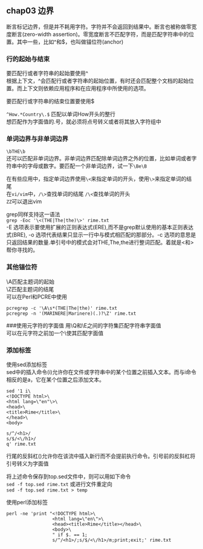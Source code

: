 ## chap03 边界

断言标记边界，但是并不耗用字符。字符并不会返回到结果中。断言也被称做零宽度断言(zero-width assertion)。零宽度断言不匹配字符，而是匹配字符串中的位置。其中一些，比如^和$，也叫做锚位符(anchor)</br>

### 行的起始与结束
要匹配行或者字符串的起始要使用^</br>
根据上下文，^会匹配行或者字符串的起始位置，有时还会匹配整个文档的起始位置。而上下文则依赖应用程序和在应用程序中所使用的选项。</br>

要匹配行或字符串的结束位置要使用$</br>

`^How.*Country\.$` 匹配以单词How开头的整行</br>
想匹配作为字面值的.号，就必须将点号转义或者将其放入字符组中</br>

### 单词边界与非单词边界
`\bTHE\b`</br>
还可以匹配非单词边界。非单词边界匹配除单词边界之外的位置，比如单词或者字符串中的字母或数字。要匹配一个非单词边界，试一下`\Be\B`

在有些应用中，指定单词边界使用`\<`来指定单词的开头，使用`\>`来指定单词的结尾</br>
在`vi/vim`中，`/\>`查找单词的结尾 `/\<`查找单词的开头</br>
`ZZ`可以退出vim</br>

grep同样支持这一语法</br>
`grep -Eoc '\<(THE|The|the)\>' rime.txt`</br>
-E 选项表示要使用扩展的正则表达式(ERE),而不是grep默认使用的基本正则表达式(BRE), -o 选项代表结果只显示一行中与模式相匹配的那部分。-c 选项的意思是只返回结果的数量.单引号中的模式会对THE,The,the进行整词匹配。着就是\<和\>帮你寻找的。</br>

### 其他锚位符
\A匹配主题词的起始</br>
\Z匹配主题词的结尾</br>
可以在Perl和PCRE中使用</br>

`pcregrep -c '\A\s*(THE|The|the)' rime.txt`</br>
`pcregrep -n '(MARINERE|Marinere)(.)?\Z' rime.txt`</br>

###使用元字符的字面值
用\Q和\E之间的字符集匹配字符串字面值</br>
可以在元字符之前加一个\使其匹配字面值</br>

### 添加标签
使用sed添加标签</br>
sed中的插入命令(i)允许你在文件或字符串中的某个位置之前插入文本。而与i命令相反的是a，它在某个位置之后添加文本。</br>

```
sed '1 i\
<!DOCTYPE html>\
<html lang=\"en"\>\
<head>\
<title>Rime</title>\
</head>\
<body>

s/^/<h1>/
s/$/<\/h1>/
q' rime.txt
```
行尾的反斜杠(\)允许你在该流中插入新行而不会提前执行命令。引号前的反斜杠将引号转义为字面值</br>

将上述命令保存到top.sed文件中，则可以用如下命令</br>
`sed -f top.sed rime.txt`
或进行文件重定向</br>
`sed -f top.sed rime.txt > temp`

使用perl添加标签</br>

```
perl -ne 'print "<!DOCTYPE html>\
                 <html lang=\"en\">\
                 <head><title>Rime</title></head>\
                 <body>\
                 " if $. == 1;
                 s/^/<h1>/;s/$/<\/h1>/m;print;exit;' rime.txt
```
